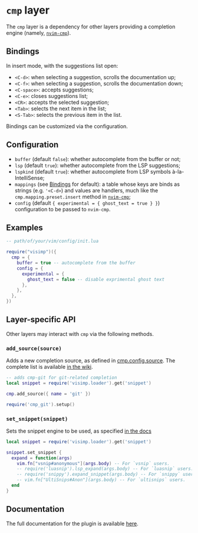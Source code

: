 # `cmp` layer

The `cmp` layer is a dependency for other layers providing a completion engine
(namely, [`nvim-cmp`](https://github.com/hrsh7th/nvim-cmp)).

## Bindings

In insert mode, with the suggestions list open:

- `<C-d>`: when selecting a suggestion, scrolls the documentation up;
- `<C-f>`: when selecting a suggestion, scrolls the documentation down;
- `<C-space>`: accepts suggestions;
- `<C-e>`: closes suggestions list;
- `<CR>`: accepts the selected suggestion;
- `<Tab>`: selects the next item in the list;
- `<S-Tab>`: selects the previous item in the list.

Bindings can be customized via the configuration.

## Configuration

- `buffer` (default `false`): whether autocomplete from the buffer or not;
- `lsp` (default `true`): whether autocomplete from the LSP suggestions;
- `lspkind` (default `true`): whether autocomplete from LSP symbols
  à-la-IntelliSense;
- `mappings` (see [Bindings](#bindings) for default): a table whose keys are
  binds as strings (e.g. `'<C-d>`) and values are handlers, much like the
  `cmp.mapping.preset.insert` method in
  [`nvim-cmp`](https://github.com/hrsh7th/nvim-cmp#recommended-configuration);
- `config` (default `{ experimental = { ghost_text = true } }`) configuration
  to be passed to `nvim-cmp`.

## Examples

```lua
-- path/of/your/vim/config/init.lua

require("visimp")({
  cmp = {
    buffer = true -- autocomplete from the buffer
    config = {
      experimental = {
        ghost_text = false -- disable exprimental ghost text
      },
    },
  },
})
```

## Layer-specific API

Other layers may interact with `cmp` via the following methods.

### `add_source(source)`

Adds a new completion source, as defined in
[cmp.config.source](https://github.com/hrsh7th/nvim-cmp/blob/main/doc/cmp.txt).
The complete list is available [in the
wiki](https://github.com/hrsh7th/nvim-cmp/wiki/List-of-sources).

```lua
-- adds cmp-git for git-related completion
local snippet = require('visimp.loader').get('snippet')

cmp.add_source({ name = 'git' })

require('cmp_git').setup()
```

### `set_snippet(snippet)`

Sets the snippet engine to be used, as specified [in the
docs](https://github.com/hrsh7th/nvim-cmp/blob/main/doc/cmp.txt)


```lua
local snippet = require('visimp.loader').get('snippet')

snippet.set_snippet {
  expand = function(args)
    vim.fn["vsnip#anonymous"](args.body) -- For `vsnip` users.
    -- require('luasnip').lsp_expand(args.body) -- For `luasnip` users.
    -- require('snippy').expand_snippet(args.body) -- For `snippy` users.
    -- vim.fn["UltiSnips#Anon"](args.body) -- For `ultisnips` users.
  end
}
```

## Documentation

The full documentation for the plugin is available
[here](https://github.com/hrsh7th/nvim-cmp/blob/main/doc/cmp.txt).
